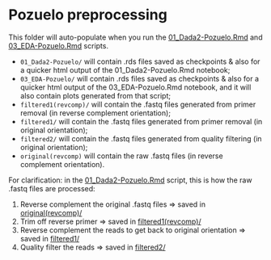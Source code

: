 # Pozuelo preprocessing

This folder will auto-populate when you run the [01_Dada2-Pozuelo.Rmd](../../../scripts/analysis-individual/Pozuelo-2015/01_Dada2-Pozuelo.Rmd) and [03_EDA-Pozuelo.Rmd](../../../scripts/analysis-individual/Pozuelo-2015/03_EDA-Pozuelo.Rmd) scripts.
- `01_Dada2-Pozuelo/` will contain .rds files saved as checkpoints & also for a quicker html output of the 01_Dada2-Pozuelo.Rmd notebook;
- `03_EDA-Pozuelo/` will contain .rds files saved as checkpoints & also for a quicker html output of the 03_EDA-Pozuelo.Rmd notebook, and it will also contain plots generated from that script;
- `filtered1(revcomp)/` will contain the .fastq files generated from primer removal (in reverse complement orientation);
- `filtered1/` will contain the .fastq files generated from primer removal (in original orientation);
- `filtered2/` will contain the .fastq files generated from quality filtering (in original orientation);
- `original(revcomp)` will contain the raw .fastq files (in reverse complement orientation).

For clarification: in the [01_Dada2-Pozuelo.Rmd](../../../scripts/analysis-individual/Pozuelo-2015/01_Dada2-Pozuelo.Rmd) script, this is how the raw .fastq files are processed:
1. Reverse complement the original .fastq files => saved in [original(revcomp)/](./original(revcomp)/)
2. Trim off reverse primer => saved in [filtered1(revcomp)/](./filtered1(revcomp)/)
3. Reverse complement the reads to get back to original orientation => saved in [filtered1/](./filtered1/)
4. Quality filter the reads => saved in [filtered2/](./filtered2/)
